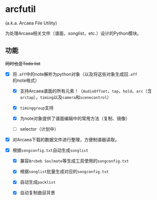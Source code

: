 # arcfutil

(a.k.a. Arcaea File Utility)

为处理Arcaea相关文件（谱面，songlist，etc.）设计的Python模块。

## 功能
~~同时也是Todo list~~

- [x] 将`.aff`中的note解析为python对象（以及将这些对象生成回`.aff`的note格式）

  - [x] 支持Arcaea谱面的所有元素！（`AudioOffset`，`tap`，`hold`，`arc`（含`arctap`），`timing`以及`camera`和`scenecontrol`）
  
  - [x] `timinggroup`支持
  
  - [x] 为note对象提供了谱面编辑中的常用方法（复制、镜像）
  
  - [ ] selector（计划中）

- [x] 对Arcaea下载的数据文件进行整理，方便制谱器读取。

- [x] 根据`songconfig.txt`自动生成`songlist`

  - [x] 兼容`Brcbeb Soulmate`等生成工具使用的`songconfig.txt`

  - [x] 根据`songlist`批量生成对应的`songconfig.txt`

  - [x] 自动生成`packlist`

  - [x] 自动复制曲目背景
